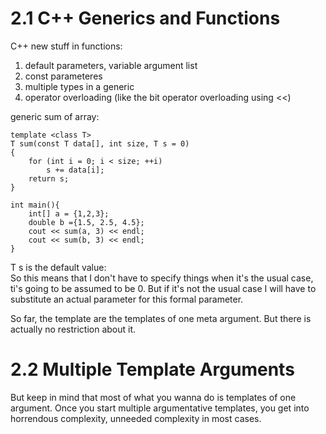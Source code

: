 # 2.1 C++ Generics and Functions

C++ new stuff in functions:   
1. default parameters, variable argument list
1. const parameteres
1. multiple types in a generic
1. operator overloading (like the bit operator overloading using <<)

generic sum of array:
```
template <class T>
T sum(const T data[], int size, T s = 0)
{
    for (int i = 0; i < size; ++i)
        s += data[i];
    return s;
}

int main(){
    int[] a = {1,2,3};
    double b ={1.5, 2.5, 4.5};
    cout << sum(a, 3) << endl;
    cout << sum(b, 3) << endl;
}
```
T s is the default value:     
So this means that I don't have to specify things when it's the usual case, ti's going to be assumed to be 0. But if it's not the usual case I will have to substitute an actual parameter for this formal parameter.

So far, the template are the templates of one meta argument. But there is actually no restriction about it.

# 2.2 Multiple Template Arguments

But keep in mind that most of what you wanna do is templates of one argument. Once you start multiple argumentative templates, you get into horrendous complexity, unneeded complexity in most cases.


